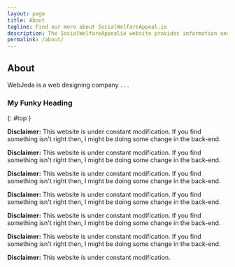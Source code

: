 ```yaml
---
layout: page
title: About
tagline: Find our more about SocialWelfareAppeal.ie
description: The SocialWelfareAppealie website provides information and details in relation to making Social Welfare Appeals in Ireland.
permalink: /about/
---
```


## About

WebJeda is a web designing company
.
.
.

### My Funky Heading
{: #top }


**Disclaimer:** This website is under constant modification.
If you find something isn't right then,
I might be doing some change in the back-end.

**Disclaimer:** This website is under constant modification.
If you find something isn't right then,
I might be doing some change in the back-end.

**Disclaimer:** This website is under constant modification.
If you find something isn't right then,
I might be doing some change in the back-end.

**Disclaimer:** This website is under constant modification.
If you find something isn't right then,
I might be doing some change in the back-end.



**Disclaimer:** This website is under constant modification.
If you find something isn't right then,
I might be doing some change in the back-end.

**Disclaimer:** This website is under constant modification.
If you find something isn't right then,
I might be doing some change in the back-end.

**Disclaimer:** This website is under constant modification.
